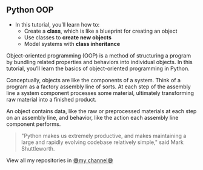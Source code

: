 ## Python OOP 
* In this tutorial, you’ll learn how to:
    * Create a __class__, which is like a blueprint for creating an object
    * Use classes to __create new objects__
    * Model systems with __class inheritance__

Object-oriented programming (OOP) is a method of structuring a program by bundling related properties and behaviors into individual objects. In this tutorial, you’ll learn the basics of object-oriented programming in Python.

Conceptually, objects are like the components of a system. Think of a program as a factory assembly line of sorts. At each step of the assembly line a system component processes some material, ultimately transforming raw material into a finished product.

An object contains data, like the raw or preprocessed materials at each step on an assembly line, and behavior, like the action each assembly line component performs.

>"Python makes us extremely productive, and makes maintaining a large and rapidly evolving codebase relatively simple," said Mark Shuttleworth.

View all my repositories in [😅️my channel😅️](https://github.com/YaroslavYaryk)  
        